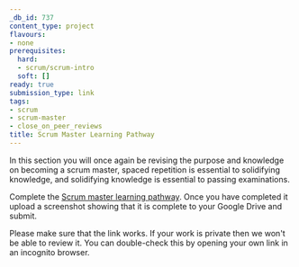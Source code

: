 ```yaml
---
_db_id: 737
content_type: project
flavours:
- none
prerequisites:
  hard:
  - scrum/scrum-intro
  soft: []
ready: true
submission_type: link
tags:
- scrum
- scrum-master
- close_on_peer_reviews
title: Scrum Master Learning Pathway
---
```


In this section you will once again be revising the purpose and knowledge on becoming a scrum master, spaced repetition is essential to solidifying knowledge, and solidifying knowledge is essential to passing examinations.

Complete the [Scrum master learning pathway](https://www.scrum.org/pathway/scrum-master). Once you have completed it upload a screenshot showing that it is complete to your Google Drive and submit.

Please make sure that the link works. If your work is private then we won't be able to review it. You can double-check this by opening your own link in an incognito browser.
